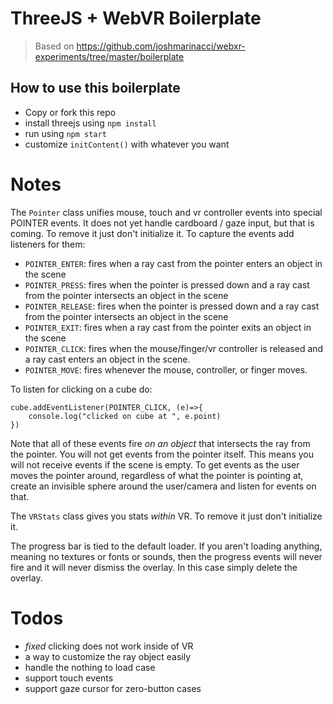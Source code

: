 # ThreeJS + WebVR Boilerplate

> Based on https://github.com/joshmarinacci/webxr-experiments/tree/master/boilerplate

## How to use this boilerplate

- Copy or fork this repo
- install threejs using `npm install`
- run using `npm start`
- customize `initContent()` with whatever you want

# Notes

The `Pointer` class unifies mouse, touch and vr controller events into special POINTER events.
It does not yet handle cardboard / gaze input, but that is coming. To remove it just don't initialize it. To capture
the events add listeners for them:

- `POINTER_ENTER`: fires when a ray cast from the pointer enters an object in the scene
- `POINTER_PRESS`: fires when the pointer is pressed down and a ray cast from the pointer intersects an object in the scene
- `POINTER_RELEASE`: fires when the pointer is pressed down and a ray cast from the pointer intersects an object in the scene
- `POINTER_EXIT`: fires when a ray cast from the pointer exits an object in the scene
- `POINTER_CLICK`: fires when the mouse/finger/vr controller is released and a ray cast
  enters an object in the scene.
- `POINTER_MOVE`: fires whenever the mouse, controller, or finger moves.

To listen for clicking on a cube do:

```
cube.addEventListener(POINTER_CLICK, (e)=>{
    console.log("clicked on cube at ", e.point)
})
```

Note that all of these events fire _on an object_ that intersects the ray from the pointer. You will not get events from
the pointer itself. This means you will not receive events if the scene is empty. To get events as the user moves
the pointer around, regardless of what the pointer is pointing at, create an invisible sphere around the user/camera and listen for
events on that.

The `VRStats` class gives you stats _within_ VR. To remove it just don't initialize it.

The progress bar is tied to the default loader. If you aren't loading anything, meaning no textures or
fonts or sounds, then the progress events will never fire and it will never dismiss the overlay. In this
case simply delete the overlay.

# Todos

- _fixed_ clicking does not work inside of VR
- a way to customize the ray object easily
- handle the nothing to load case
- support touch events
- support gaze cursor for zero-button cases
